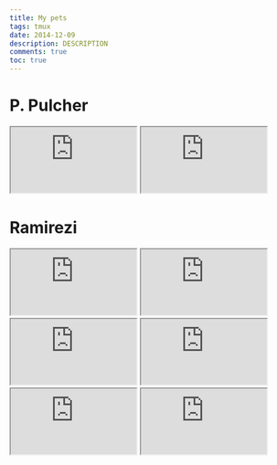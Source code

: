 ```yaml
---
title: My pets
tags: tmux
date: 2014-12-09
description: DESCRIPTION
comments: true
toc: true
---
```


# P. Pulcher
 <iframe width="220" height="115"
src="https://www.youtube.com/embed/aC1bVTBJG-c">
</iframe>

 <iframe width="220" height="115"
src="https://www.youtube.com/embed/TbGz6bKppqY">
</iframe>

# Ramirezi

 <iframe width="220" height="115"
src="https://www.youtube.com/embed/68XVWLzMYZ8">
</iframe>

 <iframe width="220" height="115"
src="https://www.youtube.com/embed/-Qt8QpoYN3A">
</iframe>

 <iframe width="220" height="115"
src="https://www.youtube.com/embed/pGt4RCO45rY">
</iframe>

 <iframe width="220" height="115"
src="https://www.youtube.com/embed/CdGrLO-PJUI">
</iframe>

 <iframe width="220" height="115"
src="https://www.youtube.com/embed/Gw9EK8W-nbM">
</iframe>

 <iframe width="220" height="115"
src="https://www.youtube.com/embed/XISD_2-lyMc">
</iframe>
